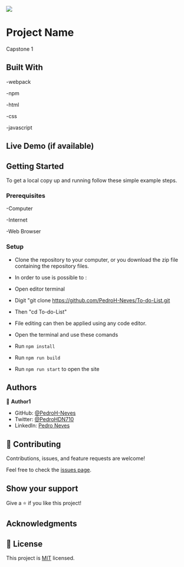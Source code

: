 ![](https://img.shields.io/badge/Microverse-blueviolet)

# Project Name

Capstone 1

## Built With

-webpack

-npm

-html

-css

-javascript

## Live Demo (if available)

## Getting Started

To get a local copy up and running follow these simple example steps.

### Prerequisites

-Computer

-Internet

-Web Browser

### Setup

- Clone the repository to your computer, or you download the zip file containing the repository files.

- In order to use is possible to :

- Open editor terminal

- Digit "git clone https://github.com/PedroH-Neves/To-do-List.git

- Then "cd To-do-List"

- File editing can then be applied using any code editor.

- Open the terminal and use these comands

- Run `npm install`
- Run `npm run build`
- Run `npm run start` to open the site

## Authors

👤 **Author1**

- GitHub: [@PedroH-Neves](https://github.com/PedroH-Neves)
- Twitter: [@PedroHDN710](https://twitter.com/PedroHDN710)
- LinkedIn: [Pedro Neves](https://www.linkedin.com/in/pedro-henrique-domingues-neves-8a5878244/)

## 🤝 Contributing

Contributions, issues, and feature requests are welcome!

Feel free to check the [issues page](https://github.com/PedroH-Neves/To-do-List/issues).

## Show your support

Give a ⭐️ if you like this project!

## Acknowledgments

## 📝 License

This project is [MIT](./MIT.md) licensed.